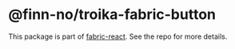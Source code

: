# @finn-no/troika-fabric-button

This package is part of
[fabric-react](https://github.schibsted.io/finn/fabric-react). See the repo for
more details.
